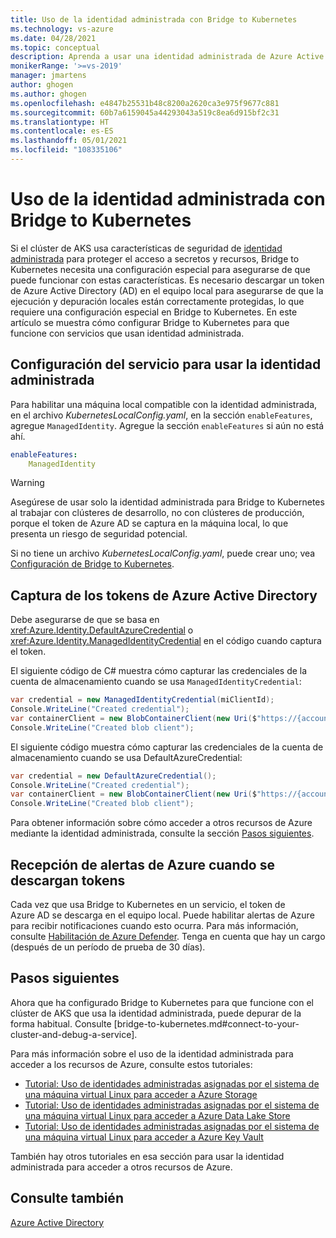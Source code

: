```yaml
---
title: Uso de la identidad administrada con Bridge to Kubernetes
ms.technology: vs-azure
ms.date: 04/28/2021
ms.topic: conceptual
description: Aprenda a usar una identidad administrada de Azure Active Directory (Azure AD) en un clúster de AKS con Bridge to Kubernetes.
monikerRange: '>=vs-2019'
manager: jmartens
author: ghogen
ms.author: ghogen
ms.openlocfilehash: e4847b25531b48c8200a2620ca3e975f9677c881
ms.sourcegitcommit: 60b7a6159045a44293043a519c8ea6d915bf2c31
ms.translationtype: HT
ms.contentlocale: es-ES
ms.lasthandoff: 05/01/2021
ms.locfileid: "108335106"
---
```

# <a name="use-managed-identity-with-bridge-to-kubernetes"></a>Uso de la identidad administrada con Bridge to Kubernetes

Si el clúster de AKS usa características de seguridad de [identidad administrada](/azure/active-directory/managed-identities-azure-resources/overview) para proteger el acceso a secretos y recursos, Bridge to Kubernetes necesita una configuración especial para asegurarse de que puede funcionar con estas características. Es necesario descargar un token de Azure Active Directory (AD) en el equipo local para asegurarse de que la ejecución y depuración locales están correctamente protegidas, lo que requiere una configuración especial en Bridge to Kubernetes. En este artículo se muestra cómo configurar Bridge to Kubernetes para que funcione con servicios que usan identidad administrada.

## <a name="how-to-configure-your-service-to-use-managed-identity"></a>Configuración del servicio para usar la identidad administrada

Para habilitar una máquina local compatible con la identidad administrada, en el archivo *KubernetesLocalConfig.yaml*, en la sección `enableFeatures`, agregue `ManagedIdentity`. Agregue la sección `enableFeatures` si aún no está ahí.

```yaml
enableFeatures:
    ManagedIdentity
```

> [!WARNING]
> Asegúrese de usar solo la identidad administrada para Bridge to Kubernetes al trabajar con clústeres de desarrollo, no con clústeres de producción, porque el token de Azure AD se captura en la máquina local, lo que presenta un riesgo de seguridad potencial.

Si no tiene un archivo *KubernetesLocalConfig.yaml*, puede crear uno; vea [Configuración de Bridge to Kubernetes](configure-bridge-to-kubernetes.md).

## <a name="how-to-fetch-the-azure-active-directory-tokens"></a>Captura de los tokens de Azure Active Directory

Debe asegurarse de que se basa en <xref:Azure.Identity.DefaultAzureCredential> o <xref:Azure.Identity.ManagedIdentityCredential> en el código cuando captura el token.

El siguiente código de C# muestra cómo capturar las credenciales de la cuenta de almacenamiento cuando se usa `ManagedIdentityCredential`:

```csharp
var credential = new ManagedIdentityCredential(miClientId);
Console.WriteLine("Created credential");
var containerClient = new BlobContainerClient(new Uri($"https://{accountName}.blob.windows.net/{containerName}"), credential);
Console.WriteLine("Created blob client");
```

El siguiente código muestra cómo capturar las credenciales de la cuenta de almacenamiento cuando se usa DefaultAzureCredential:

```csharp
var credential = new DefaultAzureCredential();
Console.WriteLine("Created credential");
var containerClient = new BlobContainerClient(new Uri($"https://{accountName}.blob.windows.net/{containerName}"), credential);
Console.WriteLine("Created blob client");
```

Para obtener información sobre cómo acceder a otros recursos de Azure mediante la identidad administrada, consulte la sección [Pasos siguientes](#next-steps).

## <a name="receive-azure-alerts-when-tokens-are-downloaded"></a>Recepción de alertas de Azure cuando se descargan tokens

Cada vez que usa Bridge to Kubernetes en un servicio, el token de Azure AD se descarga en el equipo local. Puede habilitar alertas de Azure para recibir notificaciones cuando esto ocurra. Para más información, consulte [Habilitación de Azure Defender](/azure/security-center/enable-azure-defender). Tenga en cuenta que hay un cargo (después de un período de prueba de 30 días).

## <a name="next-steps"></a>Pasos siguientes

Ahora que ha configurado Bridge to Kubernetes para que funcione con el clúster de AKS que usa la identidad administrada, puede depurar de la forma habitual. Consulte [bridge-to-kubernetes.md#connect-to-your-cluster-and-debug-a-service].

Para más información sobre el uso de la identidad administrada para acceder a los recursos de Azure, consulte estos tutoriales:

- [Tutorial: Uso de identidades administradas asignadas por el sistema de una máquina virtual Linux para acceder a Azure Storage](/azure/active-directory/managed-identities-azure-resources/tutorial-linux-vm-access-storage)
- [Tutorial: Uso de identidades administradas asignadas por el sistema de una máquina virtual Linux para acceder a Azure Data Lake Store](/azure/active-directory/managed-identities-azure-resources/tutorial-linux-vm-access-datalake)
- [Tutorial: Uso de identidades administradas asignadas por el sistema de una máquina virtual Linux para acceder a Azure Key Vault](/azure/active-directory/managed-identities-azure-resources/tutorial-linux-vm-access-nonaad)

También hay otros tutoriales en esa sección para usar la identidad administrada para acceder a otros recursos de Azure.

## <a name="see-also"></a>Consulte también

[Azure Active Directory](/azure/active-directory/managed-identities-azure-resources/)

